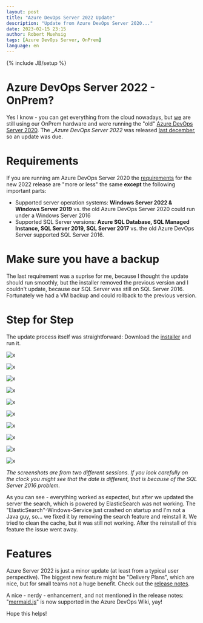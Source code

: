 ```yaml
---
layout: post
title: "Azure DevOps Server 2022 Update"
description: "Update from Azure DevOps Server 2020..."
date: 2023-02-15 23:15
author: Robert Muehsig
tags: [Azure DevOps Server, OnPrem]
language: en
---
```


{% include JB/setup %}

# Azure DevOps Server 2022 - OnPrem?

Yes I know - you can get everything from the cloud nowadays, but [we](https://primesoft-group.com/) are still using our OnPrem hardware and were running the "old" [Azure DevOps Server 2020](https://blog.codeinside.eu/2020/11/30/update-onprem-azuredevops-server-2019-to-azuredevops-server-2019-update1/). 
The __Azure DevOps Server 2022_ was released [last december](https://learn.microsoft.com/en-us/azure/devops/server/release-notes/azuredevops2022?view=azure-devops-2022), so an update was due. 

# Requirements

If you are running am Azure DevOps Server 2020 the [requirements](https://learn.microsoft.com/en-us/azure/devops/server/requirements?view=azure-devops-2022&viewFallbackFrom=azure-devops) for the new 2022 release are "more or less" the same __except__ the following important parts:

* Supported server operation systems: __Windows Server 2022 & Windows Server 2019__ vs. the old Azure DevOps Server 2020 could run under a Windows Server 2016
* Supported SQL Server versions: __Azure SQL Database, SQL Managed Instance, SQL Server 2019, SQL Server 2017__ vs. the old Azure DevOps Server supported SQL Server 2016.

# Make sure you have a backup

The last requirement was a suprise for me, because I thought the update should run smoothly, but the installer removed the previous version and I couldn't update, because our SQL Server was still on SQL Server 2016. Fortunately we had a VM backup and could rollback to the previous version. 

# Step for Step

The update process itself was straightforward: Download the [installer](https://learn.microsoft.com/en-us/azure/devops/server/download/azuredevopsserver?view=azure-devops-2022) and run it.

![x]({{BASE_PATH}}/assets/md-images/2023-02-15/step1.png "Step 1")

![x]({{BASE_PATH}}/assets/md-images/2023-02-15/step2.png "Step 2")

![x]({{BASE_PATH}}/assets/md-images/2023-02-15/step3.png "Step 3")

![x]({{BASE_PATH}}/assets/md-images/2023-02-15/step4.png "Step 4")

![x]({{BASE_PATH}}/assets/md-images/2023-02-15/step5.png "Step 5")

![x]({{BASE_PATH}}/assets/md-images/2023-02-15/step6.png "Step 6")

![x]({{BASE_PATH}}/assets/md-images/2023-02-15/step7.png "Step 7")

![x]({{BASE_PATH}}/assets/md-images/2023-02-15/step8.png "Step 8")

![x]({{BASE_PATH}}/assets/md-images/2023-02-15/step9.png "Step 9")

![x]({{BASE_PATH}}/assets/md-images/2023-02-15/step10.png "Step 10")

*The screenshots are from two different sessions. If you look carefully on the clock you might see that the date is different, that is because of the SQL Server 2016 problem.*

As you can see - everything worked as expected, but after we updated the server the search, which is powered by ElasticSearch was not working. The "ElasticSearch"-Windows-Service just crashed on startup and I'm not a Java guy, so... we fixed it by removing the search feature and reinstall it. 
We tried to clean the cache, but it was still not working. After the reinstall of this feature the issue went away.

# Features

Azure Server 2022 is just a minor update (at least from a typical user perspective). The biggest new feature might be "Delivery Plans", which are nice, but for small teams not a huge benefit. Check out the [release notes](https://learn.microsoft.com/en-us/azure/devops/server/release-notes/azuredevops2022?view=azure-devops#azure-devops-server-2022-rc1-release-date-august-9-2022).

A nice - nerdy - enhancement, and not mentioned in the release notes: "[mermaid.js](https://mermaid.js.org/)" is now supported in the Azure DevOps Wiki, yay!

Hope this helps! 
